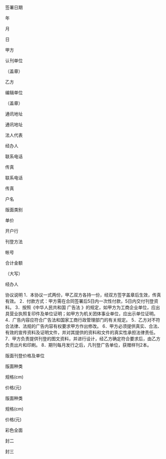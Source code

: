 
 



 

  

   


签署日期

        

年

      

月

      

日



  

  

   


甲方



认刊单位



（盖章）



   



   


乙方



编辑单位



（盖章）



   



  

  

   


通讯地址



   



   


通讯地址



   



  

  

   


法人代表



   



   


经办人



   



   


联系电话



   



   


传真



   



  

  

   


联系电话



   



   


传真



   



   


户名



   



  

  

   


版面类别



   



   


单价



   



   


开户行



   



  

  

   


刊登方法



   



   


帐号



   



  

  

   


合计金额



（大写）



   



   


经办人



   



  

 





    

协议说明
     1．本协议一式两份，甲乙双方各持一份，经双方签字盖章后生效，传真有效。
     2．付款方式：甲方需在合同签署后5日内一次性付款，5日内交付刊登资料。
     3．按照《中华人民共和国
广告法
》的规定，如甲方为工商企业单位，应出具营业执照复印件及单位证明；如甲方为机关团体事业单位，应出示单位证明。
     4．广告内容应符合广告法和国家工商行政管理部门的有关规定。
     5．乙方对不符合法律、法规的广告内容有权要求甲方作出修改。
     6．甲方必须提供真实、合法、有效的宣传资料及证明文件，并对其提供的资料和文件的真实性承担法律责任。
     7．甲方负责提供刊登的图文资料，并进行设计，经乙方确定符合要求后，由乙方负责出片和印刷。
     8．期刊每月发行之后，凡刊登广告单位，获赠样刊2本。




版面刊登价格及单位




 

  

   


版面种类



   


规格(cm)



   


价格(元)



   


版面种类



   


规格(cm)



   


价格(元)



  

  

   


彩色全面



   



   



   


封二



   



   



  

  

   


封三



   



   



   



   



   



  

 




 
 


 

 
 
 
 
 
  


  
 

  


  


  
 
 
 
 

